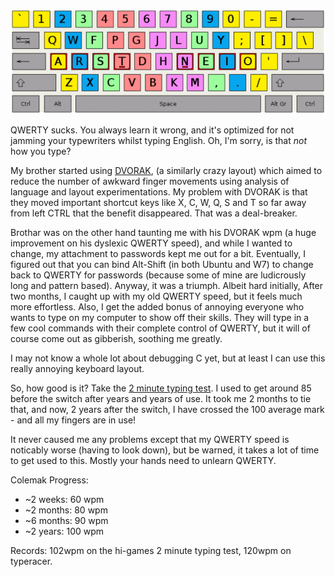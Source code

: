 ![colemak finger layout](./Colemak_fingers-600.png)

QWERTY sucks. You always learn it wrong, and it's optimized for not jamming your typewriters whilst typing English. Oh, I'm sorry, is that *not* how you type?

My brother started using [DVORAK](http://en.wikipedia.org/wiki/Dvorak_Simplified_Keyboard#Comparison_of_the_QWERTY_and_Dvorak_layouts), (a similarly crazy layout) which aimed to reduce the number of awkward finger movements using analysis of language and layout experimentations. My problem with DVORAK is that they moved important shortcut keys like X, C, W, Q, S and T so far away from left CTRL that the benefit disappeared. That was a deal-breaker.

Brothar was on the other hand taunting me with his DVORAK wpm (a huge improvement on his dyslexic QWERTY speed), and while I wanted to change, my attachment to passwords kept me out for a bit. Eventually, I figured out that you can bind Alt-Shift (in both Ubuntu and W7) to change back to QWERTY for passwords (because some of mine are ludicrously long and pattern based). Anyway, it was a triumph. Albeit hard initially, After two months, I caught up with my old QWERTY speed, but it feels much more effortless. Also, I get the added bonus of annoying everyone who wants to type on my computer to show off their skills. They will type in a few cool commands with their complete control of QWERTY, but it will of course come out as gibberish, soothing me greatly.

I may not know a whole lot about debugging C yet, but at least I can use this really annoying keyboard layout.

So, how good is it? Take the [2 minute typing test](http://hi-games.net/typing-test/). I used to get around 85 before the switch after years and years of use. It took me 2 months to tie that, and now, 2 years after the switch, I have crossed the 100 average mark - and all my fingers are in use!

It never caused me any problems except that my QWERTY speed is noticably worse (having to look down), but be warned, it takes a lot of time to get used to this. Mostly your hands need to unlearn QWERTY.

Colemak Progress:

- ~2 weeks:  60 wpm
- ~2 months: 80 wpm
- ~6 months: 90 wpm
- ~2 years: 100 wpm

Records: 102wpm on the hi-games 2 minute typing test, 120wpm on typeracer.
